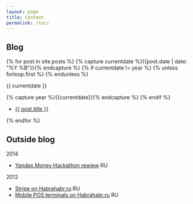 ```yaml
---
layout: page
title: Content
permalink: /toc/
---
```

<h2>Blog</h2>
{% for post in site.posts %}
  {% capture currentdate %}{{post.date | date: "%Y %B"}}{% endcapture %}
  {% if currentdate != year %}
    {% unless forloop.first %} {% endunless %}     
<p>{{ currentdate }}</p>    
    {% capture year %}{{currentdate}}{% endcapture %} 
  {% endif %}
<ul class="list-unstyled">
  <li><a href="{{ post.url }}">{{ post.title }}</a>
</ul>
{% endfor %} 

<h2>Outside blog</h2>

<p>2014</p>
<ul class="list-unstyled">
  <li>
    <a href="http://siliconrus.com/2014/10/yamoney-hack/">Yandex.Money Hackathon rewiew</a>
    <span class="label label-primary"><span class="glyphicon glyphicon-info-sign"></span> RU</span>
  </li>
</ul>

<p>2012</p>
<ul class="list-unstyled">
  <li>
    <a href="http://habrahabr.ru/post/138869/">Stripe on Habrahabr.ru</a> 
    <span class="label label-primary"><span class="glyphicon glyphicon-info-sign"></span> RU</span>
  </li>
  <li>
    <a href="http://habrahabr.ru/post/145086/">Mobile POS terminals on Habrahabr.ru</a>
    <span class="label label-primary"><span class="glyphicon glyphicon-info-sign"></span> RU</span></li>
  </li>
</ul>
